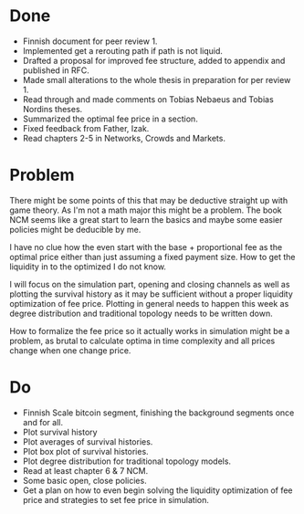 # Done

* Finnish document for peer review 1.
* Implemented get a rerouting path if path is not liquid.
* Drafted a proposal for improved fee structure, added to appendix and published in RFC.
* Made small alterations to the whole thesis in preparation for per review 1.
* Read through and made comments on Tobias Nebaeus and Tobias Nordins theses.
* Summarized the optimal fee price in a section. 
* Fixed feedback from Father, Izak. 
* Read chapters 2-5 in Networks, Crowds and Markets.
 
# Problem

There might be some points of this that may be deductive straight up with game theory. As I'm not a math major this might
be a problem. The book NCM seems like a great start to learn the basics and maybe some easier policies might be deducible
by me. 

I have no clue how the even start with the base + proportional fee as the optimal price either than just assuming 
a fixed payment size. How to get the liquidity in to the optimized I do not know.

I will focus on the simulation part, opening and closing channels as well as plotting the survival history as it may
be sufficient without a proper liquidity optimization of fee price. Plotting in general needs to happen this week
as degree distribution and traditional topology needs to be written down.

How to formalize the fee price so it actually works in simulation might be a problem, as brutal to calculate optima
in time complexity and all prices change when one change price.

# Do

* Finnish Scale bitcoin segment, finishing the background segments once and for all.
* Plot survival history
* Plot averages of survival histories.
* Plot box plot of survival histories. 
* Plot degree distribution for traditional topology models.
* Read at least chapter 6 & 7 NCM.
* Some basic open, close policies.
* Get a plan on how to even begin solving the liquidity optimization of fee price and strategies to set fee price in
simulation.

